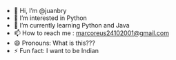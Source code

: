 - 👋 Hi, I’m @juanbry
- 👀 I’m interested in Python
- 🌱 I’m currently learning Python and Java
- 📫 How to reach me : marcoreus24102001@gmail.com
- 😄 Pronouns: What is this???
- ⚡ Fun fact: I want to be Indian

<!---
juanbry/juanbry is a ✨ special ✨ repository because its `README.md` (this file) appears on your GitHub profile.
You can click the Preview link to take a look at your changes.
--->
